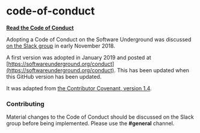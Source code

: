 # code-of-conduct

[**Read the Code of Conduct**](https://github.com/softwareunderground/code-of-conduct/blob/master/v2021.01.md)

Adopting a Code of Conduct on the Software Underground was discussed [on the Slack group](https://swung.slack.com/archives/C094GV18T/p1541239372016700) in early November 2018. 

A first version was adopted in January 2019 and posted at [https://softwareunderground.org/conduct](https://softwareunderground.org/conduct). This has been updated when this GitHub version has been updated.

It was adapted from [the Contributor Covenant, version 1.4](https://www.contributor-covenant.org/version/1/4/code-of-conduct.html).

### Contributing

Material changes to the Code of Conduct should be discussed on the Slack group before being implemented. Please use the **#general** channel.
